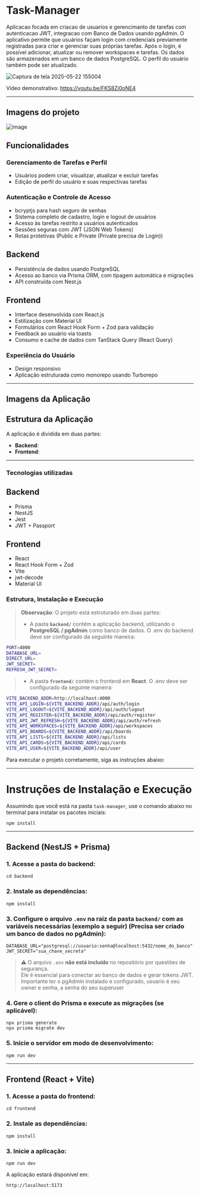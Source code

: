# Task-Manager

Aplicacao focada em criacao de usuarios e gerencimanto de tarefas com autenticacao JWT, integracao com Banco de Dados usando pgAdmin. O aplicativo permite que usuários façam login com credenciais previamente registradas para criar e gerenciar suas próprias tarefas. Após o login, é possível adicionar, atualizar ou remover workspaces e tarefas. Os dados são armazenados em um banco de dados PostgreSQL. O perfil do usuário também pode ser atualizado.

![Captura de tela 2025-05-22 155004](https://github.com/user-attachments/assets/6f9989a2-599d-4e9e-b127-e42a181a98ba)

Vídeo demonstrativo: https://youtu.be/FKS8Zi0oNE4

---

## Imagens do projeto

![image](https://github.com/user-attachments/assets/97e26e7d-aae4-45d1-ae26-b3bdb7f9e4de)

## Funcionalidades

### Gerenciamento de Tarefas e Perfil

- Usuários podem criar, visualizar, atualizar e excluir tarefas
- Edição de perfil do usuário e suas respectivas tarefas

### Autenticação e Controle de Acesso

- bcryptjs para hash seguro de senhas
- Sistema completo de cadastro, login e logout de usuários
- Acesso às tarefas restrito a usuários autenticados
- Sessões seguras com JWT (JSON Web Tokens)
- Rotas protetivas (Public e Private (Private precisa de Login))

## Backend

- Persistência de dados usando PostgreSQL
- Acesso ao banco via Prisma ORM, com tipagem automática e migrações
- API construída com Nest.js

## Frontend

- Interface desenvolvida com React.js
- Estilização com Material UI
- Formulários com React Hook Form + Zod para validação
- Feedback ao usuário via toasts
- Consumo e cache de dados com TanStack Query (React Query)

### Experiência do Usuário

- Design responsivo
- Aplicação estruturada como monorepo usando Turborepo

---

## Imagens da Aplicação

## Estrutura da Aplicação

A aplicação é dividida em duas partes:

- **Backend**:
- **Frontend**:

---

### Tecnologias utilizadas

## Backend

- Prisma
- NestJS
- Jest
- JWT + Passport

## Frontend

- React
- React Hook Form + Zod
- Vite
- jwt-decode
- Material UI

### Estrutura, Instalação e Execução

> **Observação**: O projeto está estruturado em duas partes:
>
> - A pasta **`backend/`** contém a aplicação backend, utilizando o **PostgreSQL / pgAdmin** como banco de dados. O .env do backend deve ser configurado da seguinte maneira:

```bash
PORT=4000
DATABASE_URL=
DIRECT_URL=
JWT_SECRET=
REFRESH_JWT_SECRET=
```

> - A pasta **`frontend/`** contém o frontend em **React**. O .env deve ser configurado da seguinte maneira:

```bash
VITE_BACKEND_ADDR=http://localhost:4000
VITE_API_LOGIN=${VITE_BACKEND_ADDR}/api/auth/login
VITE_API_LOGOUT=${VITE_BACKEND_ADDR}/api/auth/logout
VITE_API_REGISTER=${VITE_BACKEND_ADDR}/api/auth/register
VITE_API_JWT_REFRESH=${VITE_BACKEND_ADDR}/api/auth/refresh
VITE_API_WORKSPACES=${VITE_BACKEND_ADDR}/api/workspaces
VITE_API_BOARDS=${VITE_BACKEND_ADDR}/api/boards
VITE_API_LISTS=${VITE_BACKEND_ADDR}/api/lists
VITE_API_CARDS=${VITE_BACKEND_ADDR}/api/cards
VITE_API_USER=${VITE_BACKEND_ADDR}/api/user
```

Para executar o projeto corretamente, siga as instruções abaixo:

---

<h1>Instruções de Instalação e Execução</h1>

<p>Assumindo que você está na pasta <code>task-manager</code>, use o comando abaixo no terminal para instalar os pacotes iniciais:</p>

<pre><code>npm install
</code></pre>

<hr />

<h2>Backend (NestJS + Prisma)</h2>

<h3>1. Acesse a pasta do backend:</h3>
<pre><code>cd backend
</code></pre>

<h3>2. Instale as dependências:</h3>
<pre><code>npm install
</code></pre>

<h3>3. Configure o arquivo <code>.env</code> na raiz da pasta <code>backend/</code> com as variáveis necessárias (exemplo a seguir) (Precisa ser criado um banco de dados no pgAdmin):</h3>
<pre><code>DATABASE_URL="postgresql://usuario:senha@localhost:5432/nome_do_banco"
JWT_SECRET="sua_chave_secreta"
</code></pre>

<blockquote>
  <p>⚠️ O arquivo <code>.env</code> <strong>não está incluído</strong> no repositório por questões de segurança.<br>
  Ele é essencial para conectar ao banco de dados e gerar tokens JWT.
  Importante ter o pgAdmin instalado e configurado, usuario é seu owner e senha, a senha do seu superuser</p>
</blockquote>

<h3>4. Gere o client do Prisma e execute as migrações (se aplicável):</h3>
<pre><code>npx prisma generate
npx prisma migrate dev
</code></pre>

<h3>5. Inicie o servidor em modo de desenvolvimento:</h3>
<pre><code>npm run dev
</code></pre>

<hr />

<h2>Frontend (React + Vite)</h2>

<h3>1. Acesse a pasta do frontend:</h3>
<pre><code>cd frontend
</code></pre>

<h3>2. Instale as dependências:</h3>
<pre><code>npm install
</code></pre>

<h3>3. Inicie a aplicação:</h3>
<pre><code>npm run dev
</code></pre>

<p>A aplicação estará disponível em:</p>
<pre><code>http://localhost:5173
</code></pre>
